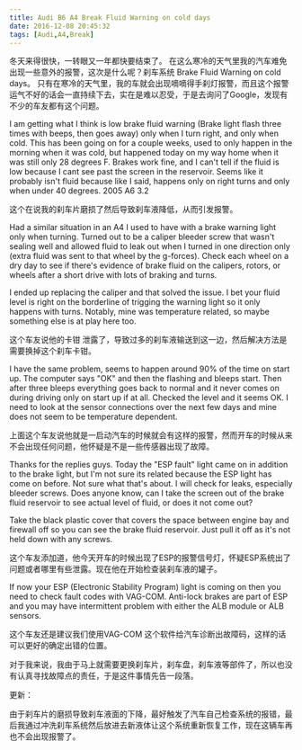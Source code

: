 ```yaml
---
title: Audi B6 A4 Break Fluid Warning on cold days
date: 2016-12-08 20:45:32
tags: [Audi,A4,Break]
---
```

冬天来得很快，一转眼又一年都快要结束了。 在这么寒冷的天气里我的汽车难免出现一些意外的报警，这次是什么呢？刹车系统 Brake Fluid Warning on cold days。 只有在寒冷的天气里，我的车就会出现嘀嘀得手刹灯报警，而且这个报警运气不好的话会一直持续下去，实在是难以忍受，于是去询问了Google，发现有不少的车友都有这个问题。

I am getting what I think is low brake fluid warning (Brake light flash three times with beeps, then goes away) only when I turn right, and only when cold. This has been going on for a couple weeks, used to only happen in the morning when it was cold, but happened today on my way home when it was still only 28 degrees F. Brakes work fine, and I can't tell if the fluid is low because I cant see past the screen in the reservoir. Seems like it probably isn't fluid because like I said, happens only on right turns and only when under 40 degrees. 2005 A6 3.2

这个在说我的刹车片磨损了然后导致刹车液降低，从而引发报警。
<!-- more -->
Had a similar situation in an A4 I used to have with a brake warning light only when turning. Turned out to be a caliper bleeder screw that wasn't sealing well and allowed fluid to leak out when I turned in one direction only (extra fluid was sent to that wheel by the g-forces). Check each wheel on a dry day to see if there's evidence of brake fluid on the calipers, rotors, or wheels after a short drive with lots of braking and turns.

I ended up replacing the caliper and that solved the issue. I bet your fluid level is right on the borderline of trigging the warning light so it only happens with turns. Notably, mine was temperature related, so maybe something else is at play here too.

这个车友说他的卡钳 泄露了，导致过多的刹车液输送到这一边，然后解决方法是需要换掉这个刹车卡钳。

I have the same problem, seems to happen around 90% of the time on start up. The computer says "OK" and then the flashing and bleeps start. Then after three bleeps everything goes back to normal and it never comes on during driving only on start up if at all. Checked the level and it seems OK. I need to look at the sensor connections over the next few days and mine does not seem to be temperature dependent.

上面这个车友说他就是一启动汽车的时候就会有这样的报警，然而开车的时候从来不会出现任何问题，他怀疑是不是一些传感器出现了故障。

Thanks for the replies guys. Today the "ESP fault" light came on in addition to the brake light, but I'm not sure its related because the ESP light has come on before. Not sure what that's about. I will check for leaks, especially bleeder screws. Does anyone know, can I take the screen out of the brake fluid reservoir to see actual level of fluid, or does it not come out?

Take the black plastic cover that covers the space between engine bay and firewall off so you can see the brake fluid reservoir. Just pull it off as it's not held down with any screws.

这个车友添加道，他今天开车的时候出现了ESP的报警信号灯，怀疑ESP系统出了问题或者哪里有些泄露。现在他在开始检查装刹车液的罐子。

If now your ESP (Electronic Stability Program) light is coming on then you need to check fault codes with VAG-COM. Anti-lock brakes are part of ESP and you may have intermittent problem with either the ALB module or ALB sensors.

这个车友还是建议我们使用VAG-COM 这个软件给汽车诊断出故障码，这样的话可以更好的确定出错的位置。



对于我来说，我由于马上就需要更换刹车片，刹车盘，刹车液等部件了，所以也没有认真寻找故障点的责任，于是这件事情先告一段落。

更新：

由于刹车片的磨损导致刹车液面的下降，最好触发了汽车自己检查系统的报错，最后我通过冲洗刹车系统然后放进去新液体让这个系统重新恢复工作，现在这辆车再也不会出现报警了。